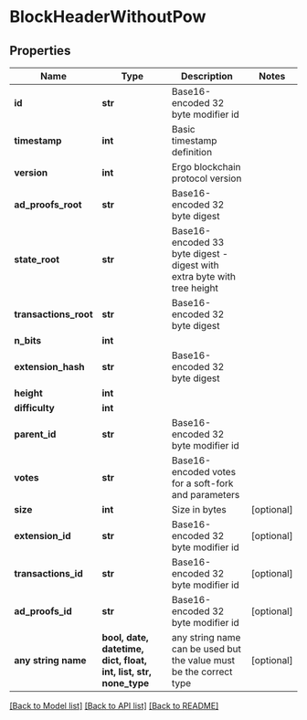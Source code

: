 # BlockHeaderWithoutPow


## Properties
Name | Type | Description | Notes
------------ | ------------- | ------------- | -------------
**id** | **str** | Base16-encoded 32 byte modifier id | 
**timestamp** | **int** | Basic timestamp definition | 
**version** | **int** | Ergo blockchain protocol version | 
**ad_proofs_root** | **str** | Base16-encoded 32 byte digest | 
**state_root** | **str** | Base16-encoded 33 byte digest - digest with extra byte with tree height | 
**transactions_root** | **str** | Base16-encoded 32 byte digest | 
**n_bits** | **int** |  | 
**extension_hash** | **str** | Base16-encoded 32 byte digest | 
**height** | **int** |  | 
**difficulty** | **int** |  | 
**parent_id** | **str** | Base16-encoded 32 byte modifier id | 
**votes** | **str** | Base16-encoded votes for a soft-fork and parameters | 
**size** | **int** | Size in bytes | [optional] 
**extension_id** | **str** | Base16-encoded 32 byte modifier id | [optional] 
**transactions_id** | **str** | Base16-encoded 32 byte modifier id | [optional] 
**ad_proofs_id** | **str** | Base16-encoded 32 byte modifier id | [optional] 
**any string name** | **bool, date, datetime, dict, float, int, list, str, none_type** | any string name can be used but the value must be the correct type | [optional]

[[Back to Model list]](../README.md#documentation-for-models) [[Back to API list]](../README.md#documentation-for-api-endpoints) [[Back to README]](../README.md)


